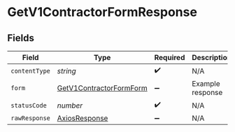# GetV1ContractorFormResponse


## Fields

| Field                                                                         | Type                                                                          | Required                                                                      | Description                                                                   |
| ----------------------------------------------------------------------------- | ----------------------------------------------------------------------------- | ----------------------------------------------------------------------------- | ----------------------------------------------------------------------------- |
| `contentType`                                                                 | *string*                                                                      | :heavy_check_mark:                                                            | N/A                                                                           |
| `form`                                                                        | [GetV1ContractorFormForm](../../models/operations/getv1contractorformform.md) | :heavy_minus_sign:                                                            | Example response                                                              |
| `statusCode`                                                                  | *number*                                                                      | :heavy_check_mark:                                                            | N/A                                                                           |
| `rawResponse`                                                                 | [AxiosResponse](https://axios-http.com/docs/res_schema)                       | :heavy_minus_sign:                                                            | N/A                                                                           |